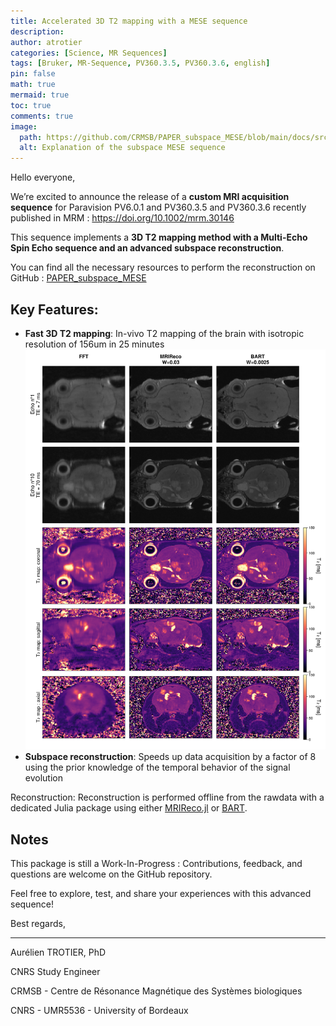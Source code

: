 ```yaml
---
title: Accelerated 3D T2 mapping with a MESE sequence
description: 
author: atrotier
categories: [Science, MR Sequences]
tags: [Bruker, MR-Sequence, PV360.3.5, PV360.3.6, english]
pin: false
math: true
mermaid: true
toc: true
comments: true
image:
  path: https://github.com/CRMSB/PAPER_subspace_MESE/blob/main/docs/src/img/fig_explain.png?raw=true
  alt: Explanation of the subspace MESE sequence
---
```


Hello everyone,

We’re excited to announce the release of a **custom MRI acquisition sequence** for Paravision PV6.0.1 and PV360.3.5 and PV360.3.6 recently published in MRM : https://doi.org/10.1002/mrm.30146

This sequence implements a **3D T2 mapping method with a Multi-Echo Spin Echo sequence and an advanced subspace reconstruction**.

You can find all the necessary resources to perform the reconstruction on GitHub : [PAPER_subspace_MESE](https://github.com/CRMSB/PAPER_subspace_MESE)

## Key Features:
- **Fast 3D T2 mapping**: In-vivo T2 mapping of the brain with isotropic resolution of 156um in 25 minutes
![](https://github.com/CRMSB/PAPER_subspace_MESE/blob/main/docs/src/img/fig_bart_julia.png?raw=true)
- **Subspace reconstruction**: Speeds up data acquisition by a factor of 8 using the prior knowledge of the temporal behavior of the signal evolution

Reconstruction: Reconstruction is performed offline from the rawdata with a dedicated Julia package using either [MRIReco.jl](https://github.com/MagneticResonanceImaging/MRIReco.jl) or [BART](https://mrirecon.github.io/bart/).

## Notes

This package is still a Work-In-Progress : Contributions, feedback, and questions are welcome on the GitHub repository.

Feel free to explore, test, and share your experiences with this advanced sequence!

Best regards,

---
Aurélien TROTIER, PhD

CNRS Study Engineer

CRMSB - Centre de Résonance Magnétique des Systèmes biologiques

CNRS - UMR5536 - University of Bordeaux